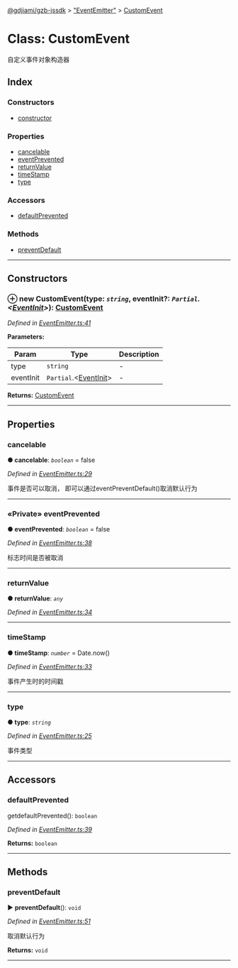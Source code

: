 [@gdjiami/gzb-jssdk](../README.md) > ["EventEmitter"](../modules/_eventemitter_.md) > [CustomEvent](../classes/_eventemitter_.customevent.md)



# Class: CustomEvent


自定义事件对象构造器

## Index

### Constructors

* [constructor](_eventemitter_.customevent.md#constructor)


### Properties

* [cancelable](_eventemitter_.customevent.md#cancelable)
* [eventPrevented](_eventemitter_.customevent.md#eventprevented)
* [returnValue](_eventemitter_.customevent.md#returnvalue)
* [timeStamp](_eventemitter_.customevent.md#timestamp)
* [type](_eventemitter_.customevent.md#type)


### Accessors

* [defaultPrevented](_eventemitter_.customevent.md#defaultprevented)


### Methods

* [preventDefault](_eventemitter_.customevent.md#preventdefault)



---
## Constructors
<a id="constructor"></a>


### ⊕ **new CustomEvent**(type: *`string`*, eventInit?: *`Partial`.<[EventInit](../interfaces/_eventemitter_.eventinit.md)>*): [CustomEvent](_eventemitter_.customevent.md)



*Defined in [EventEmitter.ts:41](https://github.com/GDJiaMi/gzb-jssdk/blob/6a995d9/src/EventEmitter.ts#L41)*



**Parameters:**

| Param | Type | Description |
| ------ | ------ | ------ |
| type | `string`   |  - |
| eventInit | `Partial`.<[EventInit](../interfaces/_eventemitter_.eventinit.md)>   |  - |





**Returns:** [CustomEvent](_eventemitter_.customevent.md)

---


## Properties
<a id="cancelable"></a>

###  cancelable

**●  cancelable**:  *`boolean`*  = false

*Defined in [EventEmitter.ts:29](https://github.com/GDJiaMi/gzb-jssdk/blob/6a995d9/src/EventEmitter.ts#L29)*



事件是否可以取消， 即可以通过eventPreventDefault()取消默认行为




___

<a id="eventprevented"></a>

### «Private» eventPrevented

**●  eventPrevented**:  *`boolean`*  = false

*Defined in [EventEmitter.ts:38](https://github.com/GDJiaMi/gzb-jssdk/blob/6a995d9/src/EventEmitter.ts#L38)*



标志时间是否被取消




___

<a id="returnvalue"></a>

###  returnValue

**●  returnValue**:  *`any`* 

*Defined in [EventEmitter.ts:34](https://github.com/GDJiaMi/gzb-jssdk/blob/6a995d9/src/EventEmitter.ts#L34)*





___

<a id="timestamp"></a>

###  timeStamp

**●  timeStamp**:  *`number`*  =  Date.now()

*Defined in [EventEmitter.ts:33](https://github.com/GDJiaMi/gzb-jssdk/blob/6a995d9/src/EventEmitter.ts#L33)*



事件产生时的时间戳




___

<a id="type"></a>

###  type

**●  type**:  *`string`* 

*Defined in [EventEmitter.ts:25](https://github.com/GDJiaMi/gzb-jssdk/blob/6a995d9/src/EventEmitter.ts#L25)*



事件类型




___


## Accessors
<a id="defaultprevented"></a>

###  defaultPrevented


getdefaultPrevented(): `boolean`


*Defined in [EventEmitter.ts:39](https://github.com/GDJiaMi/gzb-jssdk/blob/6a995d9/src/EventEmitter.ts#L39)*





**Returns:** `boolean`



___


## Methods
<a id="preventdefault"></a>

###  preventDefault

► **preventDefault**(): `void`




*Defined in [EventEmitter.ts:51](https://github.com/GDJiaMi/gzb-jssdk/blob/6a995d9/src/EventEmitter.ts#L51)*



取消默认行为




**Returns:** `void`





___



